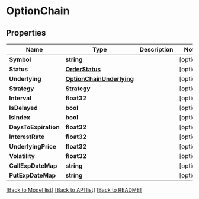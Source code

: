 # OptionChain

## Properties

Name | Type | Description | Notes
------------ | ------------- | ------------- | -------------
**Symbol** | **string** |  | [optional] 
**Status** | [**OrderStatus**](OrderStatus.md) |  | [optional] 
**Underlying** | [**OptionChainUnderlying**](OptionChain_underlying.md) |  | [optional] 
**Strategy** | [**Strategy**](Strategy.md) |  | [optional] 
**Interval** | **float32** |  | [optional] 
**IsDelayed** | **bool** |  | [optional] 
**IsIndex** | **bool** |  | [optional] 
**DaysToExpiration** | **float32** |  | [optional] 
**InterestRate** | **float32** |  | [optional] 
**UnderlyingPrice** | **float32** |  | [optional] 
**Volatility** | **float32** |  | [optional] 
**CallExpDateMap** | **string** |  | [optional] 
**PutExpDateMap** | **string** |  | [optional] 

[[Back to Model list]](../README.md#documentation-for-models) [[Back to API list]](../README.md#documentation-for-api-endpoints) [[Back to README]](../README.md)


